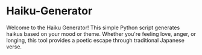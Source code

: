 # Haiku-Generator
Welcome to the Haiku Generator! This simple Python script generates haikus based on your mood or theme. Whether you're feeling love, anger, or longing, this tool provides a poetic escape through traditional Japanese verse.
